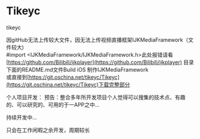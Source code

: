 # Tikeyc
tikeyc

因gitHub无法上传较大文件，因无法上传视频直播框架IJKMediaFramework（文件较大)     
#import <IJKMediaFramework/IJKMediaFramework.h>此处报错请看[https://github.com/Bilibili/ijkplayer](https://github.com/Bilibili/ijkplayer) 目录下面的README.md文件Build iOS 制作IJKMediaFramework            
或直接到[https://git.oschina.net/tikeyc/Tikeyc](https://git.oschina.net/tikeyc/Tikeyc)下载完整部分

个人项目开发：
预告：整合多年所开发项目个人觉得可以搜集的技术点、有趣的、可以研究的、可用的于一APP之中...

持续开发中...

只会在工作闲暇之余开发，周期较长
